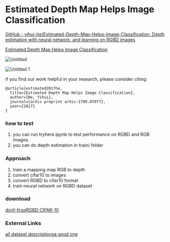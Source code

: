 # Estimated Depth Map Helps Image Classification

[GitHub - yihui-he/Estimated-Depth-Map-Helps-Image-Classification: Depth estimation with neural network, and learning on RGBD images](https://github.com/yihui-he/Estimated-Depth-Map-Helps-Image-Classification)

[Estimated Depth Map Helps Image Classification](https://arxiv.org/abs/1709.07077)

![Untitled](https://github.com/ethanhe42/Estimated-Depth-Map-Helps-Image-Classification/assets/10027339/a1ec2282-ad31-4013-b78b-361c46fa3837)


![Untitled 1](https://github.com/ethanhe42/Estimated-Depth-Map-Helps-Image-Classification/assets/10027339/13900f3b-0a69-4100-8c78-2b5345b2f3dd)


if you find our work helpful in your research, please consider citing:

```
@article{estimated2017he,
  title={Estimated Depth Map Helps Image Classification},
  author={He, Yihui},
  journal={arXiv preprint arXiv:1709.07077},
  year={2017}
}
```

### how to test

1. you can run tryhere.ipynb to test performance on RGBD and RGB images.
2. you can do depth estimation in train/ folder

### Approach

1. train a mapping map RGB to depth
2. convert cifar10 to images
3. convert RGBD to cifar10 format
4. train neural network on RGBD dataset

### download

[dcnf-fcsp](https://bitbucket.org/fayao/dcnf-fcsp)[RGBD CIFAR-10](https://github.com/yihui-he/Estimated-Depth-Map-Helps-Image-Classification/releases/tag/depth-cifar-10)

### External Links

[all dataset descriptions](http://www0.cs.ucl.ac.uk/staff/M.Firman/RGBDdatasets/)[a good one](http://redwood-data.org/3dscan/index.html)
